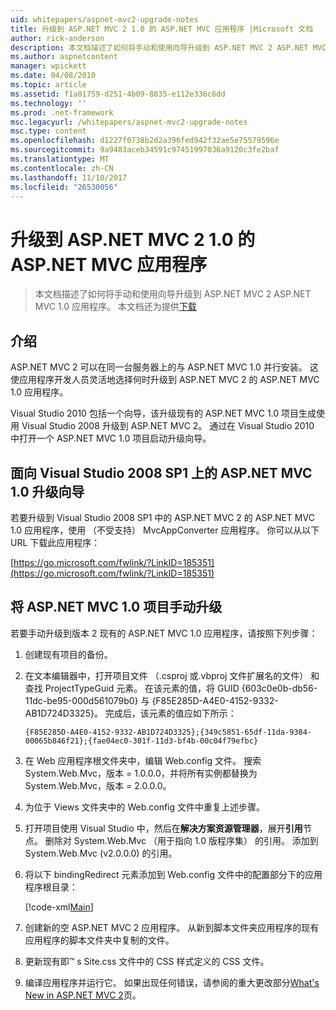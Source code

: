 ```yaml
---
uid: whitepapers/aspnet-mvc2-upgrade-notes
title: 升级到 ASP.NET MVC 2 1.0 的 ASP.NET MVC 应用程序 |Microsoft 文档
author: rick-anderson
description: 本文档描述了如何将手动和使用向导升级到 ASP.NET MVC 2 ASP.NET MVC 1.0 应用程序。 本文档还为 d 提供...
ms.author: aspnetcontent
manager: wpickett
ms.date: 04/08/2010
ms.topic: article
ms.assetid: f1a01759-d251-4b09-8835-e112e336c6dd
ms.technology: ''
ms.prod: .net-framework
msc.legacyurl: /whitepapers/aspnet-mvc2-upgrade-notes
msc.type: content
ms.openlocfilehash: d1227f0738b2d2a396fed942f32ae5e75579596e
ms.sourcegitcommit: 9a9483aceb34591c97451997036a9120c3fe2baf
ms.translationtype: MT
ms.contentlocale: zh-CN
ms.lasthandoff: 11/10/2017
ms.locfileid: "26530056"
---
```

<a name="upgrading-an-aspnet-mvc-10-application-to-aspnet-mvc-2"></a>升级到 ASP.NET MVC 2 1.0 的 ASP.NET MVC 应用程序
====================
> 本文档描述了如何将手动和使用向导升级到 ASP.NET MVC 2 ASP.NET MVC 1.0 应用程序。 本文档还为提供[下载](https://download.microsoft.com/download/F/1/6/F16F9AF9-8EF4-4845-BC97-639791D5699C/MVC2-Upgrade-Notes.pdf)


## <a name="introduction"></a>介绍

ASP.NET MVC 2 可以在同一台服务器上的与 ASP.NET MVC 1.0 并行安装。 这使应用程序开发人员灵活地选择何时升级到 ASP.NET MVC 2 的 ASP.NET MVC 1.0 应用程序。

Visual Studio 2010 包括一个向导，该升级现有的 ASP.NET MVC 1.0 项目生成使用 Visual Studio 2008 升级到 ASP.NET MVC 2。 通过在 Visual Studio 2010 中打开一个 ASP.NET MVC 1.0 项目启动升级向导。

## <a name="upgrade-wizard-for-aspnet-mvc-10-on-visual-studio-2008-sp1"></a>面向 Visual Studio 2008 SP1 上的 ASP.NET MVC 1.0 升级向导

若要升级到 Visual Studio 2008 SP1 中的 ASP.NET MVC 2 的 ASP.NET MVC 1.0 应用程序，使用 （不受支持） MvcAppConverter 应用程序。 你可以从以下 URL 下载此应用程序：

[https://go.microsoft.com/fwlink/?LinkID=185351](https://go.microsoft.com/fwlink/?LinkID=185351)

## <a name="manually-upgrading-an-aspnet-mvc-10-project"></a>将 ASP.NET MVC 1.0 项目手动升级

若要手动升级到版本 2 现有的 ASP.NET MVC 1.0 应用程序，请按照下列步骤：

1. 创建现有项目的备份。
2. 在文本编辑器中，打开项目文件 （.csproj 或.vbproj 文件扩展名的文件） 和查找 ProjectTypeGuid 元素。 在该元素的值，将 GUID {603c0e0b-db56-11dc-be95-000d561079b0} 与 {F85E285D-A4E0-4152-9332-AB1D724D3325}。 完成后，该元素的值应如下所示： 

    `{F85E285D-A4E0-4152-9332-AB1D724D3325};{349c5851-65df-11da-9384-00065b846f21};{fae04ec0-301f-11d3-bf4b-00c04f79efbc}`
3. 在 Web 应用程序根文件夹中，编辑 Web.config 文件。 搜索 System.Web.Mvc，版本 = 1.0.0.0，并将所有实例都替换为 System.Web.Mvc，版本 = 2.0.0.0。
4. 为位于 Views 文件夹中的 Web.config 文件中重复上述步骤。
5. 打开项目使用 Visual Studio 中，然后在**解决方案资源管理器**，展开**引用**节点。 删除对 System.Web.Mvc （用于指向 1.0 版程序集） 的引用。 添加到 System.Web.Mvc (v2.0.0.0) 的引用。
6. 将以下 bindingRedirect 元素添加到 Web.config 文件中的配置部分下的应用程序根目录：   

    [!code-xml[Main](aspnet-mvc2-upgrade-notes/samples/sample1.xml)]
7. 创建新的空 ASP.NET MVC 2 应用程序。 从新到脚本文件夹应用程序的现有应用程序的脚本文件夹中复制的文件。
8. 更新现有即™ s Site.css 文件中的 CSS 样式定义的 CSS 文件。
9. 编译应用程序并运行它。 如果出现任何错误，请参阅的重大更改部分[What's New in ASP.NET MVC 2](https://go.microsoft.com/fwlink/?LinkID=185038)页。
